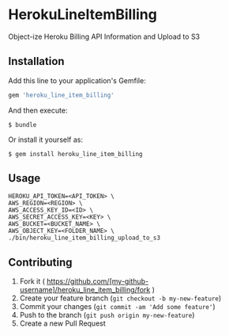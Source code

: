 # HerokuLineItemBilling

Object-ize Heroku Billing API Information and Upload to S3

## Installation

Add this line to your application's Gemfile:

```ruby
gem 'heroku_line_item_billing'
```

And then execute:

    $ bundle

Or install it yourself as:

    $ gem install heroku_line_item_billing

## Usage

    HEROKU_API_TOKEN=<API_TOKEN> \
    AWS_REGION=<REGION> \
    AWS_ACCESS_KEY_ID=<ID> \
    AWS_SECRET_ACCESS_KEY=<KEY> \
    AWS_BUCKET=<BUCKET_NAME> \
    AWS_OBJECT_KEY=<FOLDER_NAME> \
    ./bin/heroku_line_item_billing_upload_to_s3

## Contributing

1. Fork it ( https://github.com/[my-github-username]/heroku_line_item_billing/fork )
2. Create your feature branch (`git checkout -b my-new-feature`)
3. Commit your changes (`git commit -am 'Add some feature'`)
4. Push to the branch (`git push origin my-new-feature`)
5. Create a new Pull Request
